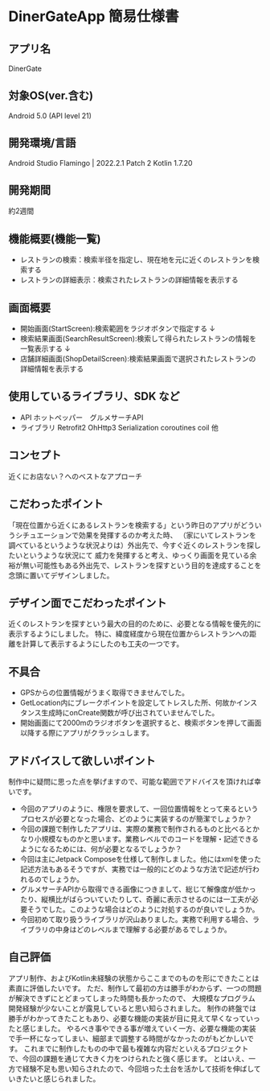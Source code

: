 # DinerGateApp 簡易仕様書

## アプリ名
DinerGate

## 対象OS(ver.含む)
Android 5.0 (API level 21)

## 開発環境/言語
Android Studio Flamingo | 2022.2.1 Patch 2
Kotlin 1.7.20

## 開発期間
約2週間

## 機能概要(機能一覧)
- レストランの検索：検索半径を指定し、現在地を元に近くのレストランを検索する
- レストランの詳細表示：検索されたレストランの詳細情報を表示する

## 画面概要
- 開始画面(StartScreen):検索範囲をラジオボタンで指定する
↓
- 検索結果画面(SearchResultScreen):検索して得られたレストランの情報を一覧表示する
↓
- 店舗詳細画面(ShopDetailScreen):検索結果画面で選択されたレストランの詳細情報を表示する

## 使用しているライブラリ、SDK など
- API 
ホットペッパー　グルメサーチAPI
- ライブラリ
Retrofit2
OhHttp3 
Serialization
coroutines
coil
他

## コンセプト
近くにお店ない？へのベストなアプローチ

## こだわったポイント
「現在位置から近くにあるレストランを検索する」という昨日のアプリがどういうシチュエーションで効果を発揮するのか考えた時、
（家にいてレストランを調べているというような状況よりは）外出先で、今すぐ近くのレストランを探したいというような状況にて
威力を発揮すると考え、ゆっくり画面を見ている余裕が無い可能性もある外出先で、レストランを探すという目的を達成することを
念頭に置いてデザインしました。

## デザイン面でこだわったポイント
近くのレストランを探すという最大の目的のために、必要となる情報を優先的に表示するようにしました。
特に、緯度経度から現在位置からレストランへの距離を計算して表示するようにしたのも工夫の一つです。

## 不具合
- GPSからの位置情報がうまく取得できませんでした。
 - GetLocation内にブレークポイントを設定してトレスした所、何故かインスタンス生成時にonCreate関数が呼び出されていませんでした。
- 開始画面にて2000mのラジオボタンを選択すると、検索ボタンを押して画面以降する際にアプリがクラッシュします。

## アドバイスして欲しいポイント
制作中に疑問に思った点を挙げますので、可能な範囲でアドバイスを頂ければ幸いです。
- 今回のアプリのように、権限を要求して、一回位置情報をとって来るというプロセスが必要となった場合、どのように実装するのが簡潔でしょうか？
- 今回の課題で制作したアプリは、実際の業務で制作されるものと比べるとかなり小規模なものかと思います。業務レベルでのコードを理解・記述できるようになるためには、何が必要となるでしょうか？
- 今回は主にJetpack Composeを仕様して制作しました。他にはxmlを使った記述方法もあるそうですが、実務では一般的にどのような方法で記述が行われるのでしょうか。
- グルメサーチAPIから取得できる画像につきまして、総じて解像度が低かったり、縦横比がばらついていたりして、奇麗に表示させるのには一工夫が必要そうでした。このような場合はどのように対処するのが良いでしょうか。
- 今回初めて取り扱うライブラリが沢山ありました。実務で利用する場合、ライブラリの中身はどのレベルまで理解する必要があるでしょうか。

## 自己評価
アプリ制作、およびKotlin未経験の状態からここまでのものを形にできたことは素直に評価したいです。
ただ、制作して最初の方は勝手がわからず、一つの問題が解決できずにとどまってしまった時間も長かったので、
大規模なプログラム開発経験が少ないことが露見していると思い知らされました。
制作の終盤では勝手がわかってきたこともあり、必要な機能の実装が目に見えて早くなっていったと感じました。
やるべき事やできる事が増えていく一方、必要な機能の実装で手一杯になってしまい、細部まで調整する時間がなかったのがもどかしいです。
これまでに制作したものの中で最も複雑な内容だといえるプロジェクトで、今回の課題を通じて大きく力をつけられたと強く感じます。
とはいえ、一方で経験不足も思い知らされたので、今回培った土台を活かして技術を伸ばしていきたいと感じられました。

